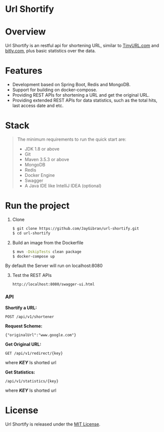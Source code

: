# Url Shortify

# Overview
Url Shortify is an restful api for shortening URL,
similar to [TinyURL.com][tinyurl] and [bitly.com][bitly], plus basic statistics over the data.

# Features
- Development based on Spring Boot, Redis and MongoDB.
- Support for building on docker-compose.
- Providing REST APIs for shortening a URL and get the original URL.
- Providing extended REST APIs for data statistics, such as the total hits, last access date and etc.

# Stack
  >  The minimum requirements to run the quick start are: 
  >  * JDK 1.8 or above
  >  * Git
  >  * Maven 3.5.3 or above
  >  * MongoDB
  >  * Redis
  >  * Docker Engine
  >  * Swagger
  >  * A Java IDE like IntelliJ IDEA (optional)
 
 # Run the project
  1. Clone
     ```bash
     $ git clone https://github.com/JayGibran/url-shortify.git
     $ cd url-shortify
     ```
     
  2. Build an image from the Dockerfile
     ```bash
     $ mvn -DskipTests clean package
     $ docker-compose up
     ```
   By default the Server will run on localhost:8080
  
  3. Test the REST APIs
     ```
     http://localhost:8080/swagger-ui.html
     ```

### API

**Shortify a URL:**

```
POST /api/v1/shortener
```
**Request Scheme:**
```
{"originalUrl":"www.google.com"}
```

**Get Original URL:**
```
GET /api/v1/redirect/{key}
```
where ***KEY*** Is shorted url 

**Get Statistics:**

```
/api/v1/statistics/{key}
```

where ***KEY*** Is shorted url 

# License
Url Shortify is released under the [MIT License](https://github.com/JayGibran/url-shortify/blob/master/LICENSE).

[tinyurl]:https://tinyurl.com/
[bitly]:https://bitly.com